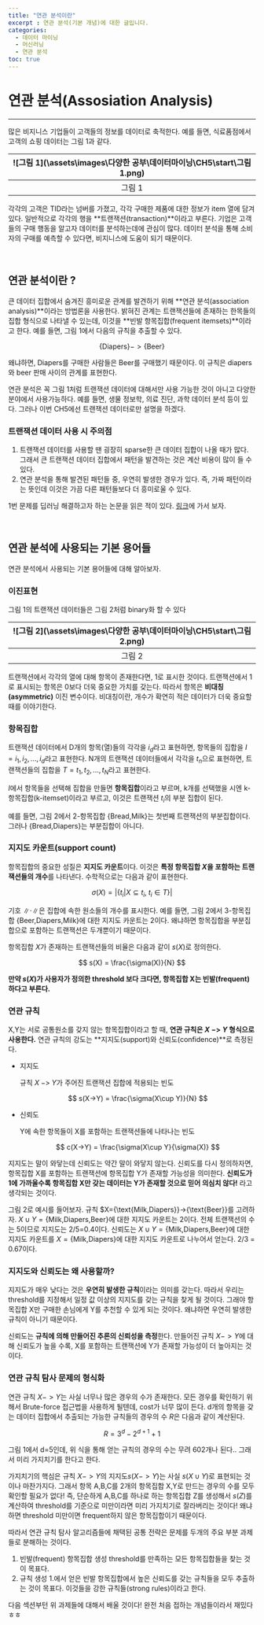 ```yaml
---
title: "연관 분석이란"
excerpt : 연관 분석(기본 개념)에 대한 글입니다.
categories:
  - 데이터 마이닝
  - 머신러닝
  - 연관 분석
toc: true
---
```


# 연관 분석(Assosiation Analysis)
---

많은 비지니스 기업들이 고객들의 정보를 데이터로 축적한다. 예를 들면, 식료품점에서 고객의 쇼핑 데이터는 그림 1과 같다.

|![그림 1](\assets\images\다양한 공부\데이터마이닝\CH5\start\그림 1.png)|
|:--:|
|그림 1|

각각의 고객은 TID라는 넘버를 가졌고, 각각 구매한 제품에 대한 정보가 item 열에 담겨있다. 
일반적으로 각각의 행을 **트랜잭션(transaction)**이라고 부른다.
기업은 고객들의 구매 행동을 알고자 데이터를 분석하는데에 관심이 많다. 데이터 분석을 통해 소비자의 구매를 예측할 수 있다면, 비지니스에 도움이 되기 때문이다.

<br/>

## 연관 분석이란 ?

큰 데이터 집합에서 숨겨진 흥미로운 관계를 발견하기 위해 **연관 분석(association analysis)**이라는 방법론을 사용한다. 
밝혀진 관계는 트랜잭션들에 존재하는 한목들의 집합 형식으로 나타낼 수 있는데, 이것을 **빈발 항목집합(frequent itemsets)**이라고 한다.
예를 들면, 그림 1에서 다음의 규칙을 추출할 수 있다.

$$
\{\text{Diapers}\} -> \{\text{Beer}\}
$$

왜냐하면, Diapers를 구매한 사람들은 Beer를 구매했기 때문이다. 이 규칙은 diapers와 beer 판매 사이의 관계를 표현한다. 

연관 분석은 꼭 그림 1처럼 트랜잭션 데이터에 대해서만 사용 가능한 것이 아니고 다양한 분야에서 사용가능하다. 예를 들면, 생물 정보학, 의료 진단, 과학 데이터 분석 등이 있다.
그러나 이번 CH5에선 트랜잭션 데이터로만 설명을 하겠다.

### 트랜잭션 데이터 사용 시 주의점

1. 트랜잭션 데이터를 사용할 땐 굉장히 sparse한 큰 데이터 집합이 나올 때가 많다. 그래서 큰 트랜잭션 데이터 집합에서 패턴을 발견하는 것은 계산 비용이 많이 들 수 있다.
2. 연관 분석을 통해 발견된 패턴들 중, 우연히 발생한 경우가 있다. 즉, 가짜 패턴이라는 뜻인데 이것은 가끔 다른 패턴들보다 더 흥미로울 수 있다.

1번 문제를 딥러닝 해결하고자 하는 논문을 읽은 적이 있다. [링크](https://yhyuntak.github.io/click-through%20rate%20prediction/%EB%85%BC%EB%AC%B8%20%EB%A6%AC%EB%B7%B0/Deep_interest_Network/)에 가서 보자.

<br/> 

## 연관 분석에 사용되는 기본 용어들

연관 분석에서 사용되는 기본 용어들에 대해 알아보자.

### 이진표현

그림 1의 트랜잭션 데이터들은 그림 2처럼 binary화 할 수 있다

|![그림 2](\assets\images\다양한 공부\데이터마이닝\CH5\start\그림 2.png)|
|:--:|
|그림 2|

트랜잭션에서 각각의 열에 대해 항목이 존재한다면, 1로 표시한 것이다.
트랜잭션에서 1로 표시되는 항목은 0보다 더욱 중요한 가치를 갖는다. 따라서 항목은 **비대칭(asymmetric)** 이진 변수이다. 
비대칭이란, 개수가 확연히 적은 데이터가 더욱 중요할 때를 이야기한다. 

### 항목집합

트랜잭션 데이터에서 D개의 항목(열)들의 각각을 $i_d$라고 표현하면, 항목들의 집합을 $I={i_1,i_2,...,i_d}$라고 표현한다.
N개의 트랜잭션 데이터들에서 각각을 $t_n$으로 표현하면, 트랜잭션들의 집합을 $T={t_1,t_2,...,t_N}$라고 표현한다.

$I$에서 항목들을 선택해 집합을 만들면 **항목집합**이라고 부르며, k개를 선택했을 시엔 k-항목집합(k-itemset)이라고 부르고, 이것은 트랜잭션 $t_i$의 부분 집합이 된다. 

예를 들면, 그림 2에서 2-항목집합 {Bread,Milk}는 첫번째 트랜잭션의 부분집합이다. 그러나 {Bread,Diapers}는 부분집합이 아니다.

### 지지도 카운트(support count)

항목집합의 중요한 성질은 **지지도 카운트**이다. 이것은 **특정 항목집합 $X$을 포함하는 트랜잭션들의 개수**를 나타낸다.
수학적으로는 다음과 같이 표현한다.

$$
\sigma(X) = |\{t_i | X \subseteq t_i,\;t_i \in T \}|
$$

기호 $\|\cdot\|$은 집합에 속한 원소들의 개수를 표시한다. 예를 들면, 그림 2에서 3-항목집합 {Beer,Diapers,Milk}에 대한 지지도 카운트는 2이다. 왜냐하면 항목집합을 부분집합으로 포함하는 트랜잭션은 두개뿐이기 때문이다.

항목집합 $X$가 존재하는 트랜잭션들의 비율은 다음과 같이 $s(X)$로 정의한다.

$$
s(X) = \frac{\sigma(X)}{N}
$$

**만약 $s(X)$가 사용자가 정의한 threshold 보다 크다면, 항목집합 X는 빈발(frequent)하다고 부른다.**

### 연관 규칙

X,Y는 서로 공통원소를 갖지 않는 항목집합이라고 할 때, **연관 규칙은 $X\;->\;Y$ 형식으로 사용한다.**
연관 규칙의 강도는 **지지도(support)와 신뢰도(confidence)**로 측정된다. 

* 지지도

  규칙 $X\;->\;Y$가 주어진 트랜잭션 집합에 적용되는 빈도 

  $$
  s(X->Y) = \frac{\sigma(X\cup Y)}{N}
  $$

* 신뢰도

  Y에 속한 항목들이 X를 포함하는 트랜잭션들에 나타나는 빈도

  $$
  c(X->Y) = \frac{\sigma(X\cup Y}{\sigma(X)}
  $$

지지도는 말이 와닿는데 신뢰도는 약간 말이 와닿지 않는다. 신뢰도를 다시 정의하자면, 항목집합 X를 포함하는 트랜잭션에 항목집합 Y가 존재할 가능성을 의미한다. **신뢰도가 1에 가까울수록 항목집합 X만 갖는 데이터는 
Y가 존재할 것으로 믿어 의심치 않다!** 라고 생각되는 것이다.

그림 2로 예시를 들어보자.
규칙 $X=\{\text{Milk,Diapers}\}->\{\text{Beer}\}를 고려하자. $X\cup Y=\{\text{Milk,Diapers,Beer}\}$에 대한 지지도 카운트는 2이다. 전체 트랜잭션의 수는 5이므로 지지도는 2/5=0.4이다.
신뢰도는 $X\cup Y=\{\text{Milk,Diapers,Beer}\}$에 대한 지지도 카운트를 $X=\{\text{Milk,Diapers}\}$에 대한 지지도 카운트로 나누어서 얻는다. 2/3 = 0.67이다.

### 지지도와 신뢰도는 왜 사용할까?

지지도가 매우 낮다는 것은 **우연히 발생한 규칙**이라는 의미를 갖는다. 따라서 우리는 threshold를 지정해서 일정 값 이상의 지지도를 갖는 규칙을 찾게 될 것이다.
그래야 항목집합 X만 구매한 손님에게 Y를 추천할 수 있게 되는 것이다. 왜냐하면 우연히 발생한 규칙이 아니기 때문이다.

신뢰도는 **규칙에 의해 만들어진 추론의 신뢰성을 측정**한다. 만들어진 규칙 $X->Y$에 대해 신뢰도가 높을 수록, X를 포함하는 트랜잭션에 Y가 존재할 가능성이 더 높아지는 것이다. 

### 연관 규칙 탐사 문제의 형식화

연관 규칙 $X->Y$는 사실 너무나 많은 경우의 수가 존재한다. 모든 경우를 확인하기 위해서 Brute-force 접근법을 사용하게 될텐데, cost가 너무 많이 든다. d개의 항목을 갖는 데이터 집합에서 추출되는 
가능한 규칙들의 경우의 수 $R$은 다음과 같이 계산된다.

$$
R=3^d-2^{d+1}+1
$$

그림 1에서 d=5인데, 위 식을 통해 얻는 규칙의 경우의 수는 무려 602개나 된다.. 그래서 미리 가지치기를 한다고 한다.

가지치기의 핵심은 규칙 $X->Y$의 지지도$s(X->Y)$는 사실 $s(X\cup Y)$로 표현되는 것이나 마찬가지다. 그래서 항목 A,B,C를 2개의 항목집합 X,Y로 만드는 경우의 수를 모두 확인할 필요가 없다!
즉, 단순하게 A,B,C를 하나로 하는 항목집합 Z를 생성해서 $s(Z)$를 계산하여 threshold를 기준으로 미만이라면 미리 가지치기로 잘라버리는 것이다! 왜냐하면 threshold 미만이면 frequent하지 않은 항목집합이기 때문이다.

따라서 연관 규칙 탐사 알고리즘들에 채택된 공통 전략은 문제를 두개의 주요 부분 과제들로 분해하는 것이다.
1. 빈발(frequent) 항목집합 생성
  threshold를 만족하는 모든 항목집합들을 찾는 것이 목표다.
2. 규칙 생성 
  1.에서 얻은 빈발 항목집합에서 높은 신뢰도를 갖는 규칙들을 모두 추출하는 것이 목표다. 이것들을 강한 규칙들(strong rules)이라고 한다.

다음 섹션부턴 위 과제들에 대해서 배울 것이다! 완전 처음 접하는 개념들이라서 재밌다 ㅎㅎ